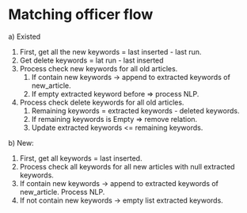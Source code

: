 # Matching officer flow

a) Existed
1. First, get all the new keywords = last inserted - last run.
2. Get delete keywords = lat run - last inserted
3. Process check new keywords for all old articles.
   1. If contain new keywords -> append to extracted keywords of new_article.
   2. If empty extracted keyword before => process NLP.
4. Process check delete keywords for all old articles.
   1. Remaining keywords = extracted keywords - deleted keywords.
   2. If remaining keywords is Empty => remove relation.
   3. Update extracted keywords <= remaining keywords.

b) New:
1. First, get all keywords = last inserted.
2. Process check all keywords for all new articles with null extracted keywords.
3. If contain new keywords -> append to extracted keywords of new_article. Process NLP.
4. If not contain new keywords -> empty list extracted keywords.
